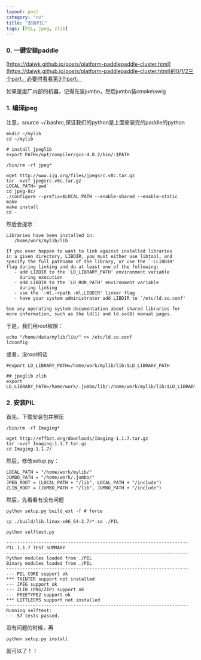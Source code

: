 ```yaml
---
layout: post
category: "cv"
title: "安装PIL"
tags: [PIL, jpeg, zlib]
---
```



### 0. 一键安装paddle

[https://daiwk.github.io/posts/platform-paddlepaddle-cluster.html](https://daiwk.github.io/posts/platform-paddlepaddle-cluster.html)的0/1/2三个part，必要时看看第3个part。

如果是度厂内部的机器，记得先装jumbo，然后jumbo装cmake\swig

### 1. 编译jpeg

注意，source ~/.bashrc,保证我们的python是上面安装完的paddle的python

```shell
mkdir ~/mylib
cd ~/mylib

# install jpeglib
export PATH=/opt/compiler/gcc-4.8.2/bin/:$PATH

/bin/rm -rf jpeg*

wget http://www.ijg.org/files/jpegsrc.v8c.tar.gz
tar -xvzf jpegsrc.v8c.tar.gz
LOCAL_PATH=`pwd`
cd jpeg-8c/
./configure --prefix=$LOCAL_PATH --enable-shared --enable-static
make
make install
cd -
```

然后会提示：

```
Libraries have been installed in:
   /home/work/mylib/lib

If you ever happen to want to link against installed libraries
in a given directory, LIBDIR, you must either use libtool, and
specify the full pathname of the library, or use the `-LLIBDIR'
flag during linking and do at least one of the following:
   - add LIBDIR to the `LD_LIBRARY_PATH' environment variable
     during execution
   - add LIBDIR to the `LD_RUN_PATH' environment variable
     during linking
   - use the `-Wl,-rpath -Wl,LIBDIR' linker flag
   - have your system administrator add LIBDIR to `/etc/ld.so.conf'

See any operating system documentation about shared libraries for
more information, such as the ld(1) and ld.so(8) manual pages.
```

于是，我们用root权限：

```
echo "/home/data/mylib/lib/" >> /etc/ld.so.conf
ldconfig
```

或者，没root的话

```
#export LD_LIBRARY_PATH=/home/work/mylib/lib:$LD_LIBRARY_PATH

## jpeglib zlib
export LD_LIBRARY_PATH=/home/work/.jumbo/lib/:/home/work/mylib/lib:$LD_LIBRARY_PATH
```

### 2. 安装PIL

首先，下载安装包并解压

```shell
/bin/rm -rf Imaging*

wget http://effbot.org/downloads/Imaging-1.1.7.tar.gz
tar -xvzf Imaging-1.1.7.tar.gz
cd Imaging-1.1.7/

```

然后，修改setup.py：

```
LOCAL_PATH = "/home/work/mylib/"
JUMBO_PATH = "/home/work/.jumbo/"
JPEG_ROOT = (LOCAL_PATH + "/lib", LOCAL_PATH + "/include")
ZLIB_ROOT = (JUMBO_PATH + "/lib", JUMBO_PATH + "/include")
```

然后，先看看有没有问题

```shell
python setup.py build_ext -f # force

cp ./build/lib.linux-x86_64-2.7/*.so ./PIL

python selftest.py

--------------------------------------------------------------------
PIL 1.1.7 TEST SUMMARY 
--------------------------------------------------------------------
Python modules loaded from ./PIL
Binary modules loaded from ./PIL
--------------------------------------------------------------------
--- PIL CORE support ok
*** TKINTER support not installed
--- JPEG support ok
--- ZLIB (PNG/ZIP) support ok
--- FREETYPE2 support ok
*** LITTLECMS support not installed
--------------------------------------------------------------------
Running selftest:
--- 57 tests passed.

```

没有问题的时候，再

```shell
python setup.py install
```

就可以了！！

